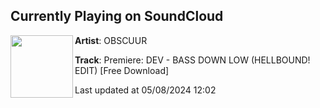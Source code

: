## Currently Playing on SoundCloud

[<img align="left" width="100" src="https://i1.sndcdn.com/artworks-ycvsMNUPu9eTAYpw-F4oEeg-t500x500.jpg">](https://soundcloud.com/obscuurrecords/premiere-dev-bass-down-low-hellbound-edit-free-download?in=saxurn/sets/tmp/)

**Artist**: OBSCUUR 

**Track**: Premiere: DEV - BASS DOWN LOW (HELLBOUND! EDIT) [Free Download]

Last updated at 05/08/2024 12:02
